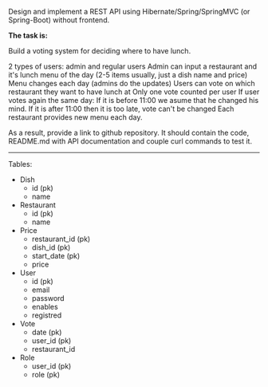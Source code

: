 Design and implement a REST API using Hibernate/Spring/SpringMVC (or Spring-Boot) without frontend.

**The task is:**

Build a voting system for deciding where to have lunch.

2 types of users: admin and regular users
Admin can input a restaurant and it's lunch menu of the day (2-5 items usually, just a dish name and price)
Menu changes each day (admins do the updates)
Users can vote on which restaurant they want to have lunch at
Only one vote counted per user
If user votes again the same day:
If it is before 11:00 we asume that he changed his mind.
If it is after 11:00 then it is too late, vote can't be changed
Each restaurant provides new menu each day.

As a result, provide a link to github repository. It should contain the code, README.md with API documentation and couple curl commands to test it.

__________________________________
Tables:
* Dish
    - id (pk)
    - name
* Restaurant
    - id (pk)
    - name
* Price
    - restaurant_id (pk)
    - dish_id (pk)
    - start_date (pk)
    - price
* User
    - id (pk)
    - email
    - password
    - enables
    - registred
* Vote
    - date (pk)
    - user_id (pk)
    - restaurant_id
* Role
    - user_id (pk)
    - role (pk)

